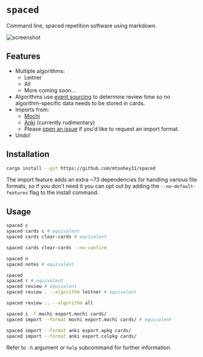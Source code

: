 # `spaced`

Command line, spaced repetition software using markdown.

![screenshot](https://user-images.githubusercontent.com/36740602/134814105-44cbda7e-5dd2-4c90-a480-7aab2d0b5731.png)

## Features

- Multiple algorithms:
  - Leitner
  - All
  - More coming soon...
- Algorithms use [event sourcing](https://en.wikipedia.org/wiki/Domain-driven_design#Event_sourcing) to determine review time so no algorithm-specific data needs to be stored in cards.
- Imports from:
  - [Mochi](https://mochi.cards)
  - [Anki](https://apps.ankiweb.net) (currently rudimentary)
  - Please [open an issue](https://github.com/mtoohey31/spaced/issues/new) if you'd like to request an import format.
- Undo!

## Installation

```sh
cargo install --git https://github.com/mtoohey31/spaced
```

The import feature adds an extra ~73 dependencies for handling various file formats, so if you don't need it you can opt out by adding the `--no-default-features` flag to the install command.

## Usage

```sh
spaced c
spaced cards c # equivalent
spaced cards clear-cards # equivalent

spaced cards clear-cards --no-confirm

spaced n
spaced notes # equivalent

spaced
spaced r # equivalent
spaced review # equivalent
spaced review . --algorithm leitner # equivalent

spaced review .. --algorithm all

spaced i -f mochi export.mochi cards/
spaced import --format mochi export.mochi cards/ # equivalent

spaced import --format anki export.apkg cards/
spaced import --format anki export.colpkg cards/
```

Refer to `-h` argument or `help` subcommand for further information.
